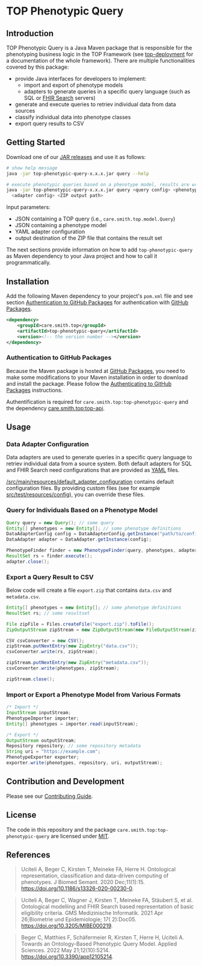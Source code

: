 # TOP Phenotypic Query

## Introduction

TOP Phenotypic Query is a Java Maven package that is responsible for the phenotyping business logic in the TOP
Framework (see [top-deployment](https://github.com/Onto-Med/top-deployment) for a documentation of the whole framework).
There are multiple functionalities covered by this package:

* provide Java interfaces for developers to implement:
    * import and export of phenotype models
    * adapters to generate queries in a specific query language (such as SQL
      or [FHIR Search](https://www.hl7.org/fhir/search.html) servers)
* generate and execute queries to retriev individual data from data sources
* classify individual data into phenotype classes
* export query results to CSV

## Getting Started

Download one of our [JAR releases](https://github.com/Onto-Med/top-phenotypic-query/releases/latest) and use it as
follows:

```sh
# show help message
java -jar top-phenotypic-query-x.x.x.jar query --help

# execute phenotypic queries based on a phenotype model, results are written to ZIP
java -jar top-phenotypic-query-x.x.x.jar query <query config> <phenotype model> \
  <adapter config> <ZIP output path>
```

Input parameters:

* JSON containing a TOP query (i.e., `care.smith.top.model.Query`)
* JSON containing a phenotype model
* YAML adapter configuration
* output destination of the ZIP file that contains the result set

The next sections provide information on how to add `top-phenotypic-query` as Maven dependency to your Java project and
how to call it programmatically.

## Installation

Add the following Maven dependency to your project's `pom.xml` file and see section [Authentication to GitHub Packages](#authentication-to-github-packages)
for authentication with [GitHub Packages](https://docs.github.com/en/packages/working-with-a-github-packages-registry/working-with-the-apache-maven-registry).

```xml
<dependency>
    <groupId>care.smith.top</groupId>
    <artifactId>top-phenotypic-query</artifactId>
    <version><!-- the version number --></version>
</dependency>
```

### Authentication to GitHub Packages

Because the Maven package is hosted at [GitHub Packages](https://docs.github.com/en/packages/working-with-a-github-packages-registry/working-with-the-apache-maven-registry),
you need to make some modifications to your Maven installation in order to download and install the package.
Please follow the [Authenticating to GitHub Packages](https://docs.github.com/en/packages/working-with-a-github-packages-registry/working-with-the-apache-maven-registry#authenticating-to-github-packages)
instructions.

Authentification is required for `care.smith.top:top-phenotypic-query` and the dependency [care.smith.top:top-api](https://maven.pkg.github.com/onto-med/top-api).

## Usage

### Data Adapter Configuration

Data adapters are used to generate queries in a specific query language to retriev individual data from a source system.
Both default adapters for SQL and FHIR Search need configurations that are provided as [YAML](https://yaml.org) files.

[/src/main/resources/default_adapter_configuration](/src/main/resources/default_adapter_configuration) contains default
configuration files. By providing custom files (see for example [src/test/resources/config](src/test/resources/config)),
you can override these files.

### Query for Individuals Based on a Phenotype Model

```java
Query query = new Query(); // some query
Entity[] phenotypes = new Entity[]; // some phenotype definitions
DataAdapterConfig config = DataAdapterConfig.getInstance("path/to/config.yml");
DataAdapter adapter = DataAdapter.getInstance(config);

PhenotypeFinder finder = new PhenotypeFinder(query, phenotypes, adapter);
ResultSet rs = finder.execute();
adapter.close();
```

### Export a Query Result to CSV

Below code will create a file `export.zip` that contains `data.csv` and `metadata.csv`.

```java
Entity[] phenotypes = new Entity[]; // some phenotype definitions
ResultSet rs; // some resultset

File zipFile = Files.createFile("export.zip").toFile();
ZipOutputStream zipStream = new ZipOutputStream(new FileOutputStream(zipFile));

CSV csvConverter = new CSV();
zipStream.putNextEntry(new ZipEntry("data.csv"));
csvConverter.write(rs, zipStream);

zipStream.putNextEntry(new ZipEntry("metadata.csv"));
csvConverter.write(phenotypes, zipStream);

zipStream.close();
```

### Import or Export a Phenotype Model from Various Formats

```java
/* Import */
InputStream inputStream;
PhenotypeImporter importer;
Entity[] phenotypes = importer.read(inputStream);

/* Export */
OutputStream outputStream;
Repository repository; // some repository metadata
String uri = "https://example.com";
PhenotypeExporter exporter;
exporter.write(phenotypes, repository, uri, outputStream);
```

## Contribution and Development

Please see our [Contributing Guide](CONTRIBUTING.md).

## License

The code in this repository and the package `care.smith.top:top-phenotypic-query` are licensed under [MIT](LICENSE).

## References

> Uciteli A, Beger C, Kirsten T, Meineke FA, Herre H. Ontological representation, classification and data-driven
> computing of phenotypes. J Biomed Semant. 2020 Dec;11(1):15. https://doi.org/10.1186/s13326-020-00230-0.

> Uciteli A, Beger C, Wagner J, Kirsten T, Meineke FA, Stäubert S, et al. Ontological modelling and FHIR Search based
> representation of basic eligibility criteria. GMS Medizinische Informatik. 2021 Apr 26;Biometrie und Epidemiologie;
> 17(
> 2):Doc05. https://doi.org/10.3205/MIBE000219.

> Beger C, Matthies F, Schäfermeier R, Kirsten T, Herre H, Uciteli A. Towards an Ontology-Based Phenotypic Query Model.
> Applied Sciences. 2022 May 21;12(10):5214. https://doi.org/10.3390/app12105214.
